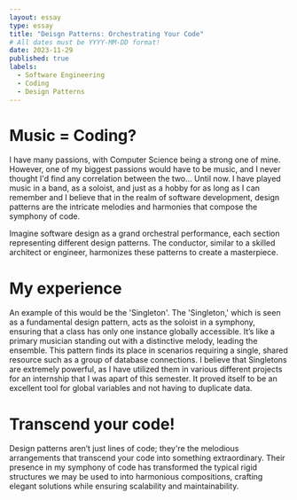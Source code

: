 ```yaml
---
layout: essay
type: essay
title: "Deisgn Patterns: Orchestrating Your Code"
# All dates must be YYYY-MM-DD format!
date: 2023-11-29
published: true
labels:
  - Software Engineering
  - Coding
  - Design Patterns
---
```


# Music = Coding?
I have many passions, with Computer Science being a strong one of mine. However, one of my biggest passions would have to be music, and I never thought I'd find any correlation between the two... Until now. I have played music in a band, as a soloist, and just as a hobby for as long as I can remember and I believe that in the realm of software development, design patterns are the intricate melodies and harmonies that compose the symphony of code.

Imagine software design as a grand orchestral performance, each section representing different design patterns. The conductor, similar to a skilled architect or engineer, harmonizes these patterns to create a masterpiece.

# My experience
An example of this would be the 'Singleton'. The 'Singleton,' which is seen as a fundamental design pattern, acts as the soloist in a symphony, ensuring that a class has only one instance globally accessible. It’s like a primary musician standing out with a distinctive melody, leading the ensemble. This pattern finds its place in scenarios requiring a single, shared resource such as a group of database connections. I believe that Singletons are extremely powerful, as I have utilized them in various different projects for an internship that I was apart of this semester. It proved itself to be an excellent tool for global variables and not having to duplicate data.

# Transcend your code!
Design patterns aren’t just lines of code; they're the melodious arrangements that transcend your code into something extraordinary. Their presence in my symphony of code has transformed the typical rigid structures we may be used to into harmonious compositions, crafting elegant solutions while ensuring scalability and maintainability.

